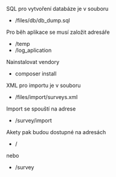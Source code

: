SQL pro vytvoření databáze je v souboru 
- /files/db/db_dump.sql

Pro běh aplikace se musí založit adresáře
- /temp
- /log_aplication

Nainstalovat vendory
- composer install

XML pro importu je v souboru
- /files/import/surveys.xml

Import se spouští na adrese
- /survey/import

Akety pak budou dostupné na adresách
- /
  
nebo
- /survey

